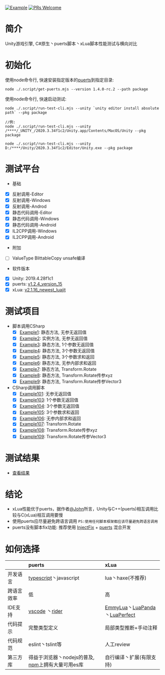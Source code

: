 [![Example](https://img.shields.io/badge/Test-example-blue.svg)](/Assets/CScripts/Examples)
[![PRs Welcome](https://img.shields.io/badge/PRs-welcome-blue.svg)](https://github.com/throw-out/PerformanceTesting/pulls)

# 简介
 Unity游戏引擎, C#原生丶puerts脚本丶xLua脚本性能测试与横向对比

# 初始化
使用node命令行, 快速安装指定版本的[puerts](https://github.com/Tencent/puerts/releases)到指定目录:
```
node ./.script/get-puerts.mjs --version 1.4.0-rc.2 --path package
```
使用node命令行, 快速启动测试:
```
node ./.script/run-test-cli.mjs --unity `unity editor install absolute path` --pkg package

//例:
node ./.script/run-test-cli.mjs --unity /****/_UNITY_/2020.3.34f1c2/Unity.app/Contents/MacOS/Unity --pkg package

node ./.script/run-test-cli.mjs --unity D:/****/Unity/2020.3.34f1c2/Editor/Unity.exe --pkg package
```

# 测试平台
 * 基础
 - [x] 反射调用-Editor
 - [x] 反射调用-Windows
 - [x] 反射调用-Androd
 - [x] 静态代码调用-Editor
 - [x] 静态代码调用-Windows
 - [x] 静态代码调用-Android
 - [x] IL2CPP调用-Windows
 - [x] IL2CPP调用-Android

 * 附加
 - [ ] ValueType BlittableCopy unsafe编译

 * 软件版本
 - [x] Unity: 2019.4.28f1c1
 - [x] puerts: [v1.2.4_version_15](https://github.com/Tencent/puerts/releases/tag/Unity_Plugin_1.2.4)
 - [x] xLua: [v2.1.16_newest_luajit](https://github.com/Tencent/xLua/releases/tag/v2.1.16_newest_luajit)

# 测试项目
 * 脚本调用CSharp
    - [x] [Example1](/Assets/CScripts/Examples/Example1.cs): 静态方法, 无参无返回值
    - [x] [Example2](/Assets/CScripts/Examples/Example2.cs): 实例方法, 无参无返回值
    - [x] [Example3](/Assets/CScripts/Examples/Example3.cs): 静态方法, 1个参数无返回值
    - [x] [Example4](/Assets/CScripts/Examples/Example4.cs): 静态方法, 3个参数无返回值
    - [x] [Example5](/Assets/CScripts/Examples/Example5.cs): 静态方法, 3个参数求和返回 
    - [x] [Example6](/Assets/CScripts/Examples/Example6.cs): 静态方法, 无参内部求和返回 
    - [x] [Example7](/Assets/CScripts/Examples/Example7.cs): 静态方法, Transform.Rotate
    - [x] [Example8](/Assets/CScripts/Examples/Example8.cs): 静态方法, Transform.Rotate传参xyz 
    - [x] [Example9](/Assets/CScripts/Examples/Example9.cs): 静态方法, Transform.Rotate传参Vector3 
    
 * CSharp调用脚本
    - [x] [Example101](/Assets/CScripts/Examples/Example101.cs): 无参无返回值
    - [x] [Example103](/Assets/CScripts/Examples/Example103.cs): 1个参数无返回值
    - [x] [Example104](/Assets/CScripts/Examples/Example104.cs): 3个参数无返回值
    - [x] [Example105](/Assets/CScripts/Examples/Example105.cs): 3个参数求和返回 
    - [x] [Example106](/Assets/CScripts/Examples/Example106.cs): 无参内部求和返回 
    - [x] [Example107](/Assets/CScripts/Examples/Example107.cs): Transform.Rotate
    - [x] [Example108](/Assets/CScripts/Examples/Example108.cs): Transform.Rotate传参xyz 
    - [x] [Example109](/Assets/CScripts/Examples/Example109.cs): Transform.Rotate传参Vector3 

# 测试结果
 * [查看结果](/States)

# 结论
 * xLua性能优于puerts，据作者[@John](https://github.com/chexiongsheng)所言，Unity与C++(puerts)相互调用比较与C(xLua)相互调用要慢
 * 使用puerts应尽量避免跨语言调用 `PS:使用任何脚本框架都应该尽量避免跨语言调用`
 * puerts没有脚本fix功能: 推荐使用 [InjectFix](https://github.com/Tencent/InjectFix) + [puerts](https://github.com/Tencent/puerts) 混合开发

# 如何选择
|               | puerts                        | xLua                          |
| :-----        | :-----                        | :-----                        |
| 开发语言       | [typescript](https://www.tslang.cn/)丶javascript        | lua丶haxe(不推荐)              |
| 跨语言效率     |       低                      |           高                    |
| IDE支持        | [vscode](https://code.visualstudio.com/) 丶[rider](https://www.jetbrains.com/rider/) | [EmmyLua](https://github.com/EmmyLua)丶[LuaPanda](https://github.com/Tencent/LuaPanda)丶[LuaPerfect](https://github.com/jiangzheng1986/LuaPerfect)               |
| 代码提示       | 完整类型定义                   |  局部类型推断+手动注释          |
| 代码规范       | eslint丶tslint等              |  人工review                    |
| 第三方库       | 得益于浏览器丶nodejs的普及, [npm](https://www.npmjs.com/)上拥有大量可用es库 | 自行编译丶扩展(有限支持)     |
